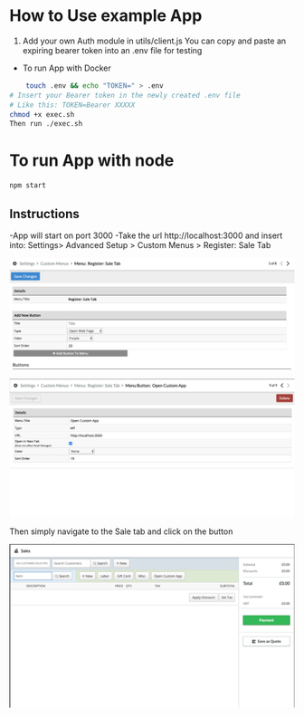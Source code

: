 # How to Use example App

1. Add your own Auth module in utils/client.js
You can copy and paste an expiring bearer token into an .env file for testing

- To run App with Docker
```bash
    touch .env && echo "TOKEN=" > .env
# Insert your Bearer token in the newly created .env file
# Like this: TOKEN=Bearer XXXXX
chmod +x exec.sh
Then run ./exec.sh
```

# To run App with node
```bash
npm start
```

## Instructions

-App will start on port 3000
-Take the url http://localhost:3000 and insert into:
Settings> Advanced Setup > Custom Menus > Register: Sale Tab

![Custom Button](readmeFiles/createButton.png)

![Custom Button](readmeFiles/defineButton.png)

Then simply navigate to the Sale tab and click on the button

![Custom Button](readmeFiles/CustomAppButton.png)
